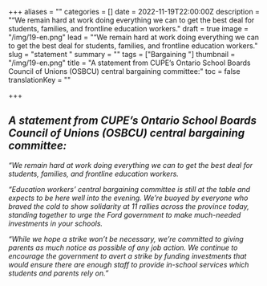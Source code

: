 +++
aliases = ""
categories = []
date = 2022-11-19T22:00:00Z
description = "“We remain hard at work doing everything we can to get the best deal for students, families, and frontline education workers."
draft = true
image = "/img/19-en.png"
lead = "“We remain hard at work doing everything we can to get the best deal for students, families, and frontline education workers."
slug = "statement "
summary = ""
tags = ["Bargaining "]
thumbnail = "/img/19-en.png"
title = "A statement from CUPE’s Ontario School Boards Council of Unions (OSBCU) central bargaining committee:"
toc = false
translationKey = ""

+++
## _A statement from CUPE’s Ontario School Boards Council of Unions (OSBCU) central bargaining committee:_

_“We remain hard at work doing everything we can to get the best deal for students, families, and frontline education workers._

_“Education workers’ central bargaining committee is still at the table and expects to be here well into the evening. We’re buoyed by everyone who braved the cold to show solidarity at 11 rallies across the province today, standing together to urge the Ford government to make much-needed investments in your schools._

_“While we hope a strike won’t be necessary, we’re committed to giving parents as much notice as possible of any job action. We continue to encourage the government to avert a strike by funding investments that would ensure there are enough staff to provide in-school services which students and parents rely on.”_